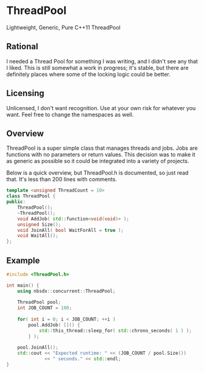 # ThreadPool
Lightweight, Generic, Pure C++11 ThreadPool

## Rational
I needed a Thread Pool for something I was writing, and I didn't see any that I liked. This is still somewhat a work in progress; it's stable, but there are definitely places where some of the locking logic could be better.

## Licensing 
Unlicensed, I don't want recognition. Use at your own risk for whatever you want. Feel free to change the namespaces as well.

## Overview
ThreadPool is a super simple class that manages threads and jobs. Jobs are functions with no parameters or return values. This decision was to make it as generic as possible so it could be integrated into a variety of projects.

Below is a quick overview, but ThreadPool.h is documented, so just read that. It's less than 200 lines with comments.

```c++
template <unsigned ThreadCount = 10>
class ThreadPool {
public:
    ThreadPool();
    ~ThreadPool();
    void AddJob( std::function<void(void)> );
    unsigned Size();
    void JoinAll( bool WaitForAll = true );
    void WaitAll();
};
```

## Example
```c++
#include <ThreadPool.h>

int main() {
    using nbsdx::concurrent::ThreadPool;
    
    ThreadPool pool;
    int JOB_COUNT = 100;
    
    for( int i = 0; i < JOB_COUNT; ++i )
        pool.AddJob( []() { 
            std::this_thread::sleep_for( std::chrono_seconds( 1 ) );
        } );
    
    pool.JoinAll();
    std::cout << "Expected runtime: " << (JOB_COUNT / pool.Size()) 
              << " seconds." << std::endl;
}
```
